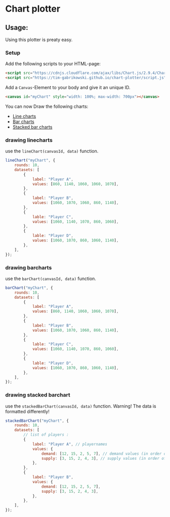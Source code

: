# Chart plotter

## Usage:

Using this plotter is preaty easy.

### Setup

Add the following scripts to your HTML-page:

```html
<script src="https://cdnjs.cloudflare.com/ajax/libs/Chart.js/2.9.4/Chart.js"></script>
<script src="https://tim-gabrikowski.github.io/chart-plotter/script.js"></script>
```

Add a `Canvas`-Element to your body and give it an unique ID.

```html
<canvas id="myChart" style="width: 100%; max-width: 700px"></canvas>
```

You can now Draw the following charts:

- [Line charts](#drawing-linecharts)
- [Bar charts](#drawing-barcharts)
- [Stacked bar charts](#drawing-stacked-barchart)

### drawing linecharts

use the `lineChart(canvasId, data)` function.

```javascript
lineChart("myChart", {
	rounds: 10,
	datasets: [
		{
			label: "Player A",
			values: [860, 1140, 1060, 1060, 1070],
		},
		{
			label: "Player B",
			values: [1060, 1070, 1060, 860, 1140],
		},
		{
			lable: "Player C",
			values: [1060, 1140, 1070, 860, 1060],
		},
		{
			lable: "Player D",
			values: [1060, 1070, 860, 1060, 1140],
		},
	],
});
```

### drawing barcharts

use the `barChart(canvasId, data)` function.

```javascript
barChart("myChart", {
	rounds: 10,
	datasets: [
		{
			label: "Player A",
			values: [860, 1140, 1060, 1060, 1070],
		},
		{
			label: "Player B",
			values: [1060, 1070, 1060, 860, 1140],
		},
		{
			lable: "Player C",
			values: [1060, 1140, 1070, 860, 1060],
		},
		{
			lable: "Player D",
			values: [1060, 1070, 860, 1060, 1140],
		},
	],
});
```

### drawing stacked barchart

use the `stackedBarChart(canvasId, data)` function. Warning! The data is formatted differently!

```javascript
stackedBarChart("myChart", {
	rounds: 10,
	datasets: [
		// list of players :
		{
			label: "Player A", // playernames
			values: {
				demand: [12, 15, 2, 5, 7], // demand values (in order of x axis)
				supply: [3, 15, 2, 4, 3], // supply values (in order of x axis)
			},
		},
		{
			label: "Player B",
			values: {
				demand: [12, 15, 2, 5, 7],
				supply: [3, 15, 2, 4, 3],
			},
		},
	],
});
```
